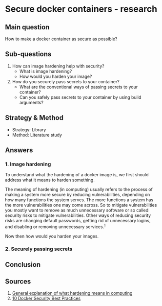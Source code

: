 # Secure docker containers - research

## Main question
How to make a docker container as secure as possible?

## Sub-questions
1. How can image hardening help with security?
    - What is image hardening?
    - How would you harden your image?
2. How do you securely pass secrets to your container?
    - What are the conventional ways of passing secrets to your container?
    - Can you safely pass secrets to your container by using build arguments?

## Strategy & Method
- Strategy: Library
- Method: Literature study

## Answers
### 1. Image hardening
To understand what the hardening of a docker image is, we first should address what it means to harden something. 

The meaning of hardening (in computing) usually refers to the process of making a system more secure by reducing vulnerabilities, depending on how many functions the system serves. The more functions a system has the more vulnerabilities one may come across. So to mitigate vulnerabilities you mostly want to remove as much unnecessary software or so called security risks to mitigate vulnerabilities. Other ways of reducing security risks are changing default passwords, getting rid of unnecessary logins, and disabling or removing unnecessary services.<sup>[1](#Sources)</sup>

Now then how would you harden your images. 

### 2. Securely passing secrets


## Conclusion

## Sources
1. [General explanation of what hardening means in computing](https://en.wikipedia.org/wiki/Hardening_(computing))
2. [10 Docker Security Best Practices](https://snyk.io/blog/10-docker-image-security-best-practices/)